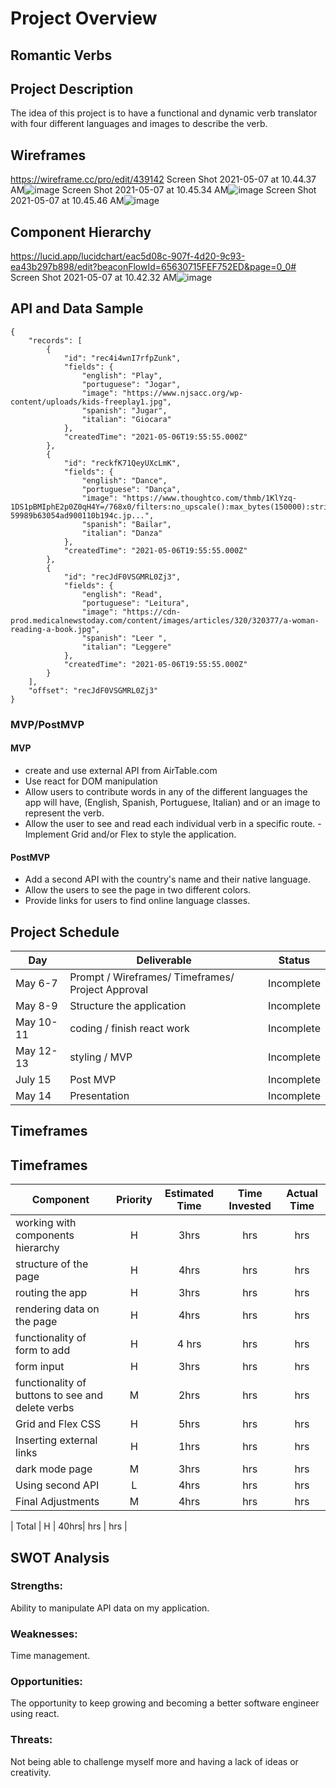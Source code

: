 # Project Overview

##  Romantic Verbs


## Project Description

The idea of this project is to have a functional and dynamic verb translator with four different languages and images to describe the verb.



## Wireframes   

https://wireframe.cc/pro/edit/439142
Screen Shot 2021-05-07 at 10.44.37 AM![image](https://user-images.githubusercontent.com/81534592/117467170-719f9f00-af21-11eb-8628-f02c8c1f17fe.png)
Screen Shot 2021-05-07 at 10.45.34 AM![image](https://user-images.githubusercontent.com/81534592/117467203-77958000-af21-11eb-81a9-b556b23c7cec.png)
Screen Shot 2021-05-07 at 10.45.46 AM![image](https://user-images.githubusercontent.com/81534592/117467232-7e23f780-af21-11eb-99dc-ed806b704267.png)


## Component Hierarchy  
https://lucid.app/lucidchart/eac5d08c-907f-4d20-9c93-ea43b297b898/edit?beaconFlowId=65630715FEF752ED&page=0_0#
Screen Shot 2021-05-07 at 10.42.32 AM![image](https://user-images.githubusercontent.com/81534592/117466756-1077cb80-af21-11eb-9687-68c324782aea.png)


## API and Data Sample




```
{
    "records": [
        {
            "id": "rec4i4wnI7rfpZunk",
            "fields": {
                "english": "Play",
                "portuguese": "Jogar",
                "image": "https://www.njsacc.org/wp-content/uploads/kids-freeplay1.jpg",
                "spanish": "Jugar",
                "italian": "Giocara"
            },
            "createdTime": "2021-05-06T19:55:55.000Z"
        },
        {
            "id": "reckfK71QeyUXcLmK",
            "fields": {
                "english": "Dance",
                "portuguese": "Dança",
                "image": "https://www.thoughtco.com/thmb/1KlYzq-1DS1pBMIphE2p0Z0qH4Y=/768x0/filters:no_upscale():max_bytes(150000):strip_icc()/tango-59989b63054ad900110b194c.jp...",
                "spanish": "Bailar",
                "italian": "Danza"
            },
            "createdTime": "2021-05-06T19:55:55.000Z"
        },
        {
            "id": "recJdF0VSGMRL0Zj3",
            "fields": {
                "english": "Read",
                "portuguese": "Leitura",
                "image": "https://cdn-prod.medicalnewstoday.com/content/images/articles/320/320377/a-woman-reading-a-book.jpg",
                "spanish": "Leer ",
                "italian": "Leggere"
            },
            "createdTime": "2021-05-06T19:55:55.000Z"
        }
    ],
    "offset": "recJdF0VSGMRL0Zj3"
}
```

### MVP/PostMVP
  
#### MVP 


- create and use external API from AirTable.com
- Use react for DOM manipulation
- Allow users to contribute words in any of the different languages the app will have, (English, Spanish, Portuguese, Italian) and or an image to represent the verb.
- Allow the user to see and read each individual verb in a specific route.
-Implement Grid and/or Flex to style the application.


#### PostMVP  


- Add a second API with the country's name and their native language.
- Allow the users to see the page in two different colors.
- Provide links for users to find online language classes. 


## Project Schedule


|  Day | Deliverable | Status
|---|---| ---|
|May 6-7| Prompt / Wireframes/ Timeframes/ Project Approval| Incomplete
|May 8-9| Structure the application | Incomplete
|May 10-11| coding / finish react work | Incomplete
|May 12-13| styling / MVP  | Incomplete
|July 15|Post MVP  | Incomplete
|May 14|Presentation | Incomplete


## Timeframes

## Timeframes

| Component | Priority | Estimated Time | Time Invested | Actual Time |
| --- | :---: |  :---: | :---: | :---: |
| working with components hierarchy | H | 3hrs| hrs | hrs |
| structure of the page | H | 4hrs| hrs | hrs |
| routing the app | H | 3hrs| hrs | hrs |
| rendering data on the page | H | 4hrs| hrs | hrs |
| functionality of form to add | H |4 hrs| hrs | hrs |
| form input | H | 3hrs| hrs | hrs |
| functionality of buttons to see and delete verbs| M | 2hrs| hrs | hrs |
| Grid and Flex CSS | H | 5hrs| hrs | hrs |
| Inserting external links| H | 1hrs| hrs | hrs |
| dark mode page| M | 3hrs| hrs | hrs |
| Using second API| L | 4hrs| hrs | hrs |
| Final Adjustments| M | 4hrs| hrs | hrs |




| Total | H | 40hrs| hrs | hrs |

## SWOT Analysis

### Strengths: 
Ability to manipulate API data on my application.

### Weaknesses:
Time management.

### Opportunities:
The opportunity to keep growing and becoming a better software engineer using react.
### Threats:
Not being able to challenge myself more and having a lack of ideas or creativity.
